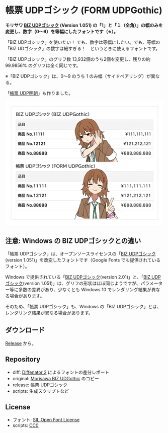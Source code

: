 # 帳票 UDPゴシック (FORM UDPGothic)

**モリサワ [BIZ UDPゴシック](https://github.com/googlefonts/morisawa-biz-ud-gothic) (Version 1.051) の「1」と「１（全角）」の幅のみを変更し、数字（0〜9）を等幅にしたフォントです（※）。** 

「BIZ UDPゴシック」を使いたい！ でも、数字は等幅にしたい。でも、等幅の「BIZ UDゴシック」の数字は細すぎる！　というときに使えるフォントです。

「BIZ UDPゴシック」のグリフ数 13,932個のうち2個を変更し、残りの約 99.9856% のグリフは全く同じです。

※「BIZ UDPゴシック」は、0〜9 のうち 1 のみ幅（サイドベアリング）が異なる。

「[帳票 UDP明朝](https://github.com/jz5/FORM-UDPMincho)」も作りました。

![](image.png)

## 注意: Windows の BIZ UDPゴシックとの違い

「帳票 UDPゴシック」は、オープンソースライセンスの「[BIZ UDPゴシック](https://github.com/googlefonts/morisawa-biz-ud-gothic)(version 1.051)」を改変したフォントです（Google Fonts でも提供されているフォント）。

Windows で提供されている「[BIZ UDPゴシック](https://www.morisawa.co.jp/about/news/4010)(version 2.01)」と、「[BIZ UDPゴシック](https://github.com/googlefonts/morisawa-biz-ud-gothic)(version 1.051)」は、グリフの形状はほぼ同じようですが、パラメーター等に多数の差異があり、少なくとも Windows 10 でレンダリング結果が異なる場合があります。

そのため、「帳票 UDPゴシック」も、Windows の「BIZ UDPゴシック」とは、レンダリング結果が異なる場合があります。



## ダウンロード

[Release](https://github.com/jz5/FORM-UDPGothic/releases) から。

## Repository

* diff: [Diffenator 2](https://github.com/googlefonts/diffenator2) によるフォントの差分レポート
* original: [Morisawa BIZ UDGothic](https://github.com/googlefonts/morisawa-biz-ud-gothic) のコピー
* release: 帳票 UDPゴシック
* scripts: 生成スクリプトなど

## License

* フォント: [SIL Open Font License](https://openfontlicense.org/)
* scripts: [CC0](https://creativecommons.jp/sciencecommons/aboutcc0/)
